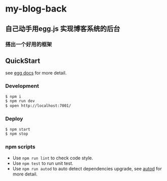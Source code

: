 <!--
 * @Author: your name
 * @Date: 2020-05-08 17:26:55
 * @LastEditTime: 2020-05-08 17:27:43
 * @LastEditors: your name
 * @Description: In User Settings Edit
 * @FilePath: /my-blog-egg/my-blog-back/README.md
 -->
# my-blog-back

## 自己动手用egg.js 实现博客系统的后台
 ###  搭出一个好用的框架

## QuickStart

<!-- add docs here for user -->

see [egg docs][egg] for more detail.

### Development

```bash
$ npm i
$ npm run dev
$ open http://localhost:7001/
```

### Deploy

```bash
$ npm start
$ npm stop
```

### npm scripts

- Use `npm run lint` to check code style.
- Use `npm test` to run unit test.
- Use `npm run autod` to auto detect dependencies upgrade, see [autod](https://www.npmjs.com/package/autod) for more detail.


[egg]: https://eggjs.org